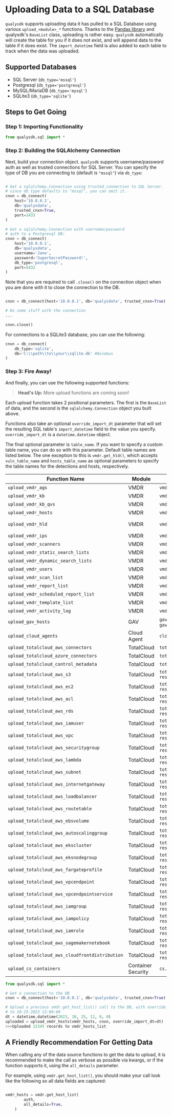 # Uploading Data to a SQL Database

```qualysdk``` supports uploading data it has pulled to a SQL Database using various ```upload_<module>_*``` functions. Thanks to the [Pandas library](https://pandas.pydata.org) and qualysdk's ```BaseList``` class, uploading is rather easy. ```qualysdk``` automatically will create the table for you if it does not exist, and will append data to the table if it does exist. The ```import_datetime``` field is also added to each table to track when the data was uploaded.

## Supported Databases

- SQL Server (```db_type='mssql'```)
- Postgresql (```db_type='postgresql'```)
- MySQL/MariaDB (```db_type='mysql'```)
- SQLite3 (```db_type='sqlite'```)

## Steps to Get Going

### Step 1: Importing Functionality

```py
from qualysdk.sql import *
```

### Step 2: Building the SQLAlchemy Connection

Next, build your connection object. ```qualysdk``` supports username/password auth as well as trusted connections for SQL Server. You can specify the type of DB you are connecting to (default is ```"mssql"```) via ```db_type```:

```py

# Get a sqlalchemy.Connection using trusted_connection to SQL Server.
# since db_type defaults to "mssql", you can omit it.
cnxn = db_connect(
    host='10.0.0.1', 
    db='qualysdata', 
    trusted_cnxn=True, 
    port=1433
)

# Get a sqlalchemy.Connection with username/password 
# auth to a Postgresql DB:
cnxn = db_connect(
    host='10.0.0.1', 
    db='qualysdata', 
    username='Jane', 
    password='SuperSecretPassword!', 
    db_type='postgresql', 
    port=5432
)
```

Note that you are required to call ```.close()``` on the connection object when you are done with it to close the connection to the DB.

```py

cnxn = db_connect(host='10.0.0.1', db='qualysdata', trusted_cnxn=True)

# Do some stuff with the connection
...

cnxn.close()
```

For connections to a SQLite3 database, you can use the following:

```py
cnxn = db_connect(
    db_type='sqlite',
    db='C:\\path\\to\\your\\sqlite.db' #Windows
)
```

### Step 3: Fire Away!

And finally, you can use the following supported functions:

>**Head's Up:** More upload functions are coming soon!

Each upload function takes 2 positional parameters. The first is the ```BaseList``` of data, and the second is the ```sqlalchemy.Connection``` object you built above. 

Functions also take an optional ```override_import_dt``` parameter that will set the resulting SQL table's ```import_datetime``` field to the value you specify. ```override_import_dt``` is a ```datetime.datetime``` object.

The final optional parameter is ```table_name```. If you want to specify a custom table name, you can do so with this parameter. Default table names are listed below. The one exception to this is ```vmdr.get_hld()```, which accepts ```vuln_table_name``` and ```hosts_table_name``` as optional parameters to specify the table names for the detections and hosts, respectively.


| Function Name | Module  | ```qualysdk``` Function Data Source | Default SQL Table Name |
| -- | -- | -- | -- |
| ```upload_vmdr_ags``` | VMDR | ```vmdr.get_ag_list()```| ```vmdr_assetgroups``` |
| ```upload_vmdr_kb``` | VMDR | ```vmdr.query_kb()```| ```vmdr_knowledgebase``` |
| ```upload_vmdr_kb_qvs``` | VMDR | ```vmdr.get_kb_qvs()```| ```vmdr_kb_qvs``` |
| ```upload_vmdr_hosts``` | VMDR | ```vmdr.get_host_list()```| ```vmdr_hosts_list``` |
| ```upload_vmdr_hld``` | VMDR | ```vmdr.get_hld()```| ```vmdr_hld_hosts_list``` for hosts and ```vmdr_hld_detections``` for detections |
| ```upload_vmdr_ips``` | VMDR | ```vmdr.get_ip_list()```| ```vmdr_ips``` |
| ```upload_vmdr_scanners``` | VMDR | ```vmdr.get_scanner_list()```| ```vmdr_scanners``` |
| ```upload_vmdr_static_search_lists``` | VMDR | ```vmdr.get_static_searchlists()```| ```vmdr_static_searchlists``` |
| ```upload_vmdr_dynamic_search_lists``` | VMDR | ```vmdr.get_dynamic_searchlists()```| ```vmdr_dynamic_searchlists``` |
| ```upload_vmdr_users``` | VMDR | ```vmdr.get_user_list()```| ```vmdr_users``` |
| ```upload_vmdr_scan_list``` | VMDR | ```vmdr.get_scan_list()```| ```vmdr_scans``` |
| ```upload_vmdr_report_list``` | VMDR | ```vmdr.get_report_list()```| ```vmdr_reports``` |
| ```upload_vmdr_scheduled_report_list``` | VMDR | ```vmdr.get_scheduled_report_list()```| ```vmdr_scheduled_reports``` |
| ```upload_vmdr_template_list``` | VMDR | ```vmdr.get_template_list()```| ```vmdr_report_templates``` |
| ```upload_vmdr_activity_log``` | VMDR | ```vmdr.get_activity_log()```| ```vmdr_activity_log``` |
| ```upload_gav_hosts``` | GAV | ```gav.get_all_assets()``` or ```gav.query_assets()``` | ```gav_hosts``` |
| ```upload_cloud_agents``` | Cloud Agent | ```cloud_agent.list_agents()``` | ```cloud_agent_agents``` |
| ```upload_totalcloud_aws_connectors``` | TotalCloud | ```totalcloud.get_connectors()``` | ```totalcloud_aws_connectors``` |
| ```upload_totalcloud_azure_connectors``` | TotalCloud | ```totalcloud.get_connectors()``` | ```totalcloud_azure_connectors``` |
| ```upload_totalcloud_control_metadata``` | TotalCloud | ```totalcloud.get_control_metadata()``` | ```totalcloud_control_metadata``` |
| ```upload_totalcloud_aws_s3``` | TotalCloud | ```totalcloud.get_inventory(provider='aws', resourceType='s3')``` | ```totalcloud_aws_s3_inventory``` |
| ```upload_totalcloud_aws_ec2``` | TotalCloud | ```totalcloud.get_inventory(provider='aws', resourceType='ec2')``` | ```totalcloud_aws_ec2_inventory``` |
| ```upload_totalcloud_aws_acl``` | TotalCloud | ```totalcloud.get_inventory(provider='aws', resourceType='acl')``` | ```totalcloud_aws_acl_inventory``` |
| ```upload_totalcloud_aws_rds``` | TotalCloud | ```totalcloud.get_inventory(provider='aws', resourceType='rds')``` | ```totalcloud_aws_rds_inventory``` |
| ```upload_totalcloud_aws_iamuser``` | TotalCloud | ```totalcloud.get_inventory(provider='aws', resourceType='iamuser')``` | ```totalcloud_aws_iamuser_inventory``` |
| ```upload_totalcloud_aws_vpc``` | TotalCloud | ```totalcloud.get_inventory(provider='aws', resourceType='vpc')``` | ```totalcloud_aws_vpc_inventory``` |
| ```upload_totalcloud_aws_securitygroup``` | TotalCloud | ```totalcloud.get_inventory(provider='aws', resourceType='sg')``` | ```totalcloud_aws_securitygroup_inventory``` |
| ```upload_totalcloud_aws_lambda``` | TotalCloud | ```totalcloud.get_inventory(provider='aws', resourceType='lambda')``` | ```totalcloud_aws_lambda_inventory``` |
| ```upload_totalcloud_aws_subnet``` | TotalCloud | ```totalcloud.get_inventory(provider='aws', resourceType='subnet')``` | ```totalcloud_aws_subnet_inventory``` |
| ```upload_totalcloud_aws_internetgateway``` | TotalCloud | ```totalcloud.get_inventory(provider='aws', resourceType='internet gateway')``` | ```totalcloud_aws_internetgateway_inventory``` |
| ```upload_totalcloud_aws_loadbalancer``` | TotalCloud | ```totalcloud.get_inventory(provider='aws', resourceType='load balancer')``` | ```totalcloud_aws_loadbalancer_inventory``` |
| ```upload_totalcloud_aws_routetable``` | TotalCloud | ```totalcloud.get_inventory(provider='aws', resourceType='route table')``` | ```totalcloud_aws_routetable_inventory``` |
| ```upload_totalcloud_aws_ebsvolume``` | TotalCloud | ```totalcloud.get_inventory(provider='aws', resourceType='ebs volume')``` | ```totalcloud_aws_ebsvolume_inventory``` |
| ```upload_totalcloud_aws_autoscalinggroup``` | TotalCloud | ```totalcloud.get_inventory(provider='aws', resourceType='auto scaling group')``` | ```totalcloud_aws_autoscalinggroup_inventory``` |
| ```upload_totalcloud_aws_ekscluster``` | TotalCloud | ```totalcloud.get_inventory(provider='aws', resourceType='eks cluster')``` | ```totalcloud_aws_ekscluster_inventory``` |
| ```upload_totalcloud_aws_eksnodegroup``` | TotalCloud | ```totalcloud.get_inventory(provider='aws', resourceType='eks nodegroup')``` | ```totalcloud_aws_eksnodegroup_inventory``` |
| ```upload_totalcloud_aws_fargateprofile``` | TotalCloud | ```totalcloud.get_inventory(provider='aws', resourceType='eks fargate profile')``` | ```totalcloud_aws_fargateprofile_inventory``` |
| ```upload_totalcloud_aws_vpcendpoint``` | TotalCloud | ```totalcloud.get_inventory(provider='aws', resourceType='vpc endpoint')``` | ```totalcloud_aws_vpcendpoint_inventory``` |
| ```upload_totalcloud_aws_vpcendpointservice``` | TotalCloud | ```totalcloud.get_inventory(provider='aws', resourceType='vpc endpoint service')``` | ```totalcloud_aws_vpcendpointservice_inventory``` |
| ```upload_totalcloud_aws_iamgroup``` | TotalCloud | ```totalcloud.get_inventory(provider='aws', resourceType='iam group')``` | ```totalcloud_aws_iamgroup_inventory``` |
| ```upload_totalcloud_aws_iampolicy``` | TotalCloud | ```totalcloud.get_inventory(provider='aws', resourceType='iam policy')``` | ```totalcloud_aws_iampolicy_inventory``` |
| ```upload_totalcloud_aws_iamrole``` | TotalCloud | ```totalcloud.get_inventory(provider='aws', resourceType='iam role')``` | ```totalcloud_aws_iamrole_inventory``` |
| ```upload_totalcloud_aws_sagemakernotebook``` | TotalCloud | ```totalcloud.get_inventory(provider='aws', resourceType='sagemaker notebook')``` | ```totalcloud_aws_sagemakernotebook_inventory``` |
| ```upload_totalcloud_aws_cloudfrontdistribution``` | TotalCloud | ```totalcloud.get_inventory(provider='aws', resourceType='cloudfront distribution')``` | ```totalcloud_aws_cloudfrontdistribution_inventory``` |
| ```upload_cs_containers``` | Container Security | ```cs.list_containers()``` | ```cs_containers``` |

```py
from qualysdk.sql import *

# Get a connection to the DB
cnxn = db_connect(host='10.0.0.1', db='qualysdata', trusted_cnxn=True)

# Upload a previous vmdr.get_host_list() call to the DB, with override_import_dt set
# to 10-25-2023 12:00:00
dt = datetime.datetime(2023, 10, 25, 12, 0, 0)
uploaded = upload_vmdr_hosts(vmdr_hosts, cnxn, override_import_dt=dt)
>>>Uploaded 12345 records to vmdr_hosts_list
```

## A Friendly Recommendation For Getting Data

When calling any of the data source functions to get the data to upload, it is recommended to make the call as verbose as possible via kwargs, or if the function supports it, using the ```all_details``` parameter.

For example, using ```vmdr.get_host_list()```, you should make your call look like the following so all data fields are captured:

```py

vmdr_hosts = vmdr.get_host_list(
        auth, 
        all_details=True,
    )
```
